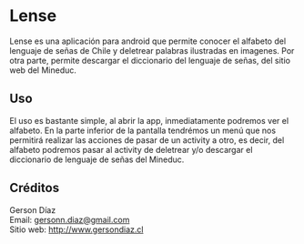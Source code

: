 # Lense

Lense es una aplicación para android que permite conocer el alfabeto del lenguaje de señas de Chile 
y deletrear palabras ilustradas en imagenes. Por otra parte, permite descargar el diccionario del lenguaje 
de señas, del sitio web del Mineduc.

## Uso

El uso es bastante simple, al abrir la app, inmediatamente podremos ver el alfabeto. En la parte inferior de la 
pantalla tendrémos un menú que nos permitirá realizar las acciones de pasar de un activity a otro, es decir, del 
alfabeto podremos pasar al activity de deletrear y/o descargar el diccionario de lenguaje de señas del Mineduc.

## Créditos

Gerson Díaz
<br />
Email: <a href="mailto:gersonn.diaz@gmail.com">gersonn.diaz@gmail.com</a>
<br />
Sitio web: <a href="http://www.gersondiaz.cl/" target="_blank">http://www.gersondiaz.cl</a>
